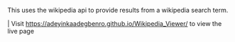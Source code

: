 This uses the wikipedia api to provide results from a wikipedia search term.

| Visit https://adeyinkaadegbenro.github.io/Wikipedia_Viewer/ to view the live page


